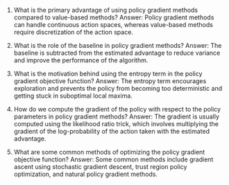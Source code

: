 1. What is the primary advantage of using policy gradient methods compared to value-based methods?
Answer: Policy gradient methods can handle continuous action spaces, whereas value-based methods require discretization of the action space.

2. What is the role of the baseline in policy gradient methods? 
Answer: The baseline is subtracted from the estimated advantage to reduce variance and improve the performance of the algorithm.

3. What is the motivation behind using the entropy term in the policy gradient objective function?
Answer: The entropy term encourages exploration and prevents the policy from becoming too deterministic and getting stuck in suboptimal local maxima.

4. How do we compute the gradient of the policy with respect to the policy parameters in policy gradient methods?
Answer: The gradient is usually computed using the likelihood ratio trick, which involves multiplying the gradient of the log-probability of the action taken with the estimated advantage.

5. What are some common methods of optimizing the policy gradient objective function? 
Answer: Some common methods include gradient ascent using stochastic gradient descent, trust region policy optimization, and natural policy gradient methods.